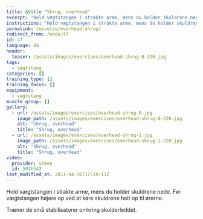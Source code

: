 ```yaml
---
title: &title "Shrug, overhead"
excerpt: "Hold vægtstangen i strakte arme, mens du holder skuldrene nede. Før vægtstangen højere op ved at køre skuldrene helt op til ørerne."
instructions: "Hold vægtstangen i strakte arme, mens du holder skuldrene nede. Før vægtstangen højere op ved at køre skuldrene helt op til ørerne."
permalink: /oevelse/overhead-shrug/
redirect_from: /node/47
id: 47
language: da
header:
  teaser: /assets/images/exercises/overhead-shrug-0-320.jpg
tags:
  - vægtstang
categories: []
training_type: [] 
training_focus: []
equipment:
  - vægtstang
muscle_group: []
gallery:
  - url: /assets/images/exercises/overhead-shrug-0.jpg
    image_path: /assets/images/exercises/overhead-shrug-0-320.jpg
    alt: "Shrug, overhead"
    title: "Shrug, overhead"
  - url: /assets/images/exercises/overhead-shrug-1.jpg
    image_path: /assets/images/exercises/overhead-shrug-1-320.jpg
    alt: "Shrug, overhead"
    title: "Shrug, overhead"
video:
  provider: vimeo
  id: 5016542
last_modified_at: 2011-04-16T17:19:13Z
---
```


Hold vægtstangen i strakte arme, mens du holder skuldrene nede. Før vægtstangen højere op ved at køre skuldrene helt op til ørerne.

Træner de små stabilisatorer omkring skulderleddet.

